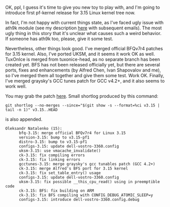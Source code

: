 OK, ppl, I guess it's time to give you new toy to play with, and I'm going to introduce first pf-kernel release for 3.15 Linux kernel tree now.  
  
In fact, I'm not happy with current things state, as I've faced ugly issue with ath9k module (see my description [here](http://lists.tuxonice.net/pipermail/tuxonice-devel/2014-June/007500.html) with subsequent emails). The most ugly thing in this story that it's unclear what causes such a weird behavior. If someone has ath9k too, please, give it some test.  
  
Nevertheless, other things look good. I've merged official BFQv7r4 patches for 3.15 kernel. Also, I've ported UKSM, and it seems it work OK as well. TuxOnIce is merged from tuxonice-head, as no separate branch has been created yet. BFS has not been released officially yet, but there are several ports, fixes and enhancements (by Alfred Chen, Ivan Shapovalov and me), so I've merged them all together and give them some test. Work OK. Finally, I've merged graysky's GCC tunes patch for GCC v4.2+, and it also seems to work well.  
  
You may grab the patch [here](https://pf.natalenko.name/sources/3.15/patch-3.15-pf1.xz). Small shortlog produced by this command:  
  

    
    
    git shortlog --no-merges --since="$(git show -s --format=%ci v3.15 | tail -n 1)" v3.15..HEAD

  
  
is also appended.  
  

    
    
    Oleksandr Natalenko (15):  
          bfq-3.15: merge official BFQv7r4 for Linux 3.15  
          version-3.15: bump to v3.15-pf1  
          distro-3.15: bump to v3.15-pf1  
          configs-3.15: update dell-vostro-3360.config  
          uksm-3.15: use vmacache_invalidate()  
          ck-3.15: fix compiling errors  
          ck-3.15: fix linking errors  
          gcctunes-3.15: merge graysky's gcc tunables patch (GCC 4.2+)  
          ck-3.15: merge Alfred's BFS port for 3.15 kernel  
          ck-3.15: fix set_table_entry() usage  
          configs-3.15: update dell-vostro-3360.config  
          uksm-3.15: fix possible __this_cpu_read() using in preemptible code  
          ck-3.15: BFS: fix building on ARM  
          ck-3.15: fix BFS compiling with CONFIG_DEBUG_ATOMIC_SLEEP=y  
          configs-3.15: introduce dell-vostro-3360.config.debug
